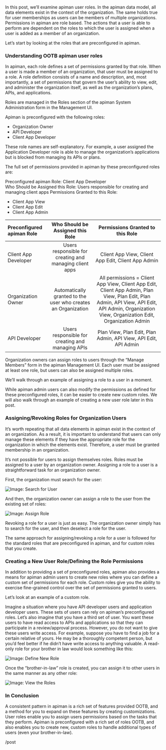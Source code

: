

In this post, we’ll examine apiman user roles. In the apiman data model, all data elements exist in the context of the organization. The same holds true for user memberships as users can be members of multiple organizations. Permissions in apiman are role based. The actions that a user is able to perform are dependent on the roles to which the user is assigned when a user is added as a member of an organization.

<!--more-->

Let’s start by looking at the roles that are preconfigured in apiman.

### Understanding OOTB apiman user roles

In apiman, each role defines a set of permissions granted by that role. When a user is made a member of an organization, that user must be assigned to a role. A role definition consists of a name and description, and, most importantly, a set of permissions that govern the user’s ability to view, edit, and administer the organization itself, as well as the organization’s plans, APIs, and applications.

Roles are managed in the Roles section of the apiman System Administration form in the Management UI. 

Apiman is preconfigured with the following roles:

- Organization Owner
- API Developer
- Client App Developer

These role names are self-explanatory. For example, a user assigned the Application Developer role is able to manage the organization’s applications but is blocked from managing its APIs or plans.

The full set of permissions provided in apiman by these preconfigured roles are:

Preconfigured apiman Role: Client App Developer  
Who Should be Assigned this Role: Users responsible for creating and managing client apps
Permissions Granted to this Role: 
- Client App View
- Client App Edit
- Client App Admin

| Preconfigured apiman Role    | Who Should be Assigned this Role    | Permissions Granted to this Role     |
| :--------------------------- |:-----------------------------------:| :-----------------------------------:|
| Client App Developer         | Users responsible for creating and managing client apps | Client App View, Client App Edit, Client App Admin |
| Organization Owner           | Automatically granted to the user who creates an Organization |   All permissions = Client App View, Client App Edit, Client App Admin, Plan View, Plan Edit, Plan Admin, API View, API Edit, API Admin, Organization View, Organization Edit, Organization Admin |
| API Developer                | Users responsible for creating and managing APIs |  Plan View, Plan Edit, Plan Admin, API View, API Edit, API Admin |

Organization owners can assign roles to users through the “Manage Members” form in the apiman Management UI. Each user must be assigned at least one role, but users can also be assigned multiple roles. 

We’ll walk through an example of assigning a role to a user in a moment.

While apiman admin users can also modify the permissions as defined for these preconfigured roles, it can be easier to create new custom roles. We will also walk through an example of creating a new user role later in this post.

### Assigning/Revoking Roles for Organization Users

It’s worth repeating that all data elements in apiman exist in the context of an organization.  As a result, it is important to understand that users can only manage these elements if they have the appropriate role for the organization in which the elements exist.  Therefore, a user must be granted membership in an organization. 

It’s not possible for users to assign themselves roles. Roles must be assigned to a user by an organization owner. Assigning a role to a user is a straightforward task for an organization owner. 

First, the organization must search for the user:

![Image: Search for User](/blog/images/2016-03-28/roles_1.png)

And then, the organization owner can assign a role to the user from the existing set of roles:

![Image: Assign Role](/blog/images/2016-03-28/roles_2.png)

Revoking a role for a user is just as easy. The organization owner simply has to search for the user, and then deselect a role for the user.

The same approach for assigning/revoking a role for a user is followed for the standard roles that are preconfigured in apiman, and for custom roles that you create.

### Creating a New User Role/Defining the Role Permissions

In addition to providing a set of preconfigured roles, apiman also provides a means for apiman admin users to create new roles where you can define a custom set of permissions for each role. Custom roles give you the ability to exercise fine-grained control over the set of permissions granted to users. 

Let’s look at an example of a custom role. 

Imagine a situation where you have API developer users and application developer users. These sets of users can rely on apiman’s preconfigured roles. Let’s also imagine that you have a third set of user. You want these users to have read access to APIs and applications so that they can participate in a review/approval process. However, you do not want to give these users write access. For example, suppose you have to find a job for a certain relative of yours. He may be a thoroughly competent person, but you’d feel better if he didn’t have write access to anything valuable. A read-only role for your brother in law would look something like this:

![Image: Define New Role](/blog/images/2016-03-28/roles_3.png)

Once the “brother-in-law” role is created, you can assign it to other users in the same manner as any other role:

![Image: View the Roles](/blog/images/2016-03-28/roles_4.png)

### In Conclusion

A consistent pattern in apiman is a rich set of features provided OOTB, and a method for you to expand on these features by creating customizations. User roles enable you to assign users permissions based on the tasks that they perform. Apiman is preconfigured with a rich set of roles OOTB, and also enables you to create new, custom roles to handle additional types of users (even your brother-in-law).

/post
